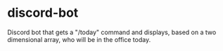 # discord-bot

Discord bot that gets a "/today" command and displays, based on a two dimensional array, who will be in the office today.
